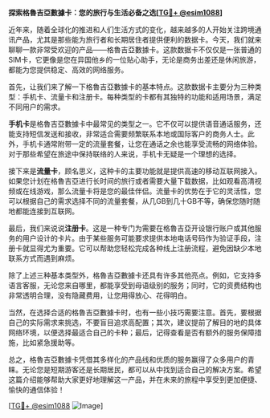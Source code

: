 **探索格魯吉亞數據卡：您的旅行与生活必备之选[[TG💪+ @esim1088](https://t.me/s/esim1088)]**

近年来，随着全球化的推进和人们生活方式的变化，越来越多的人开始关注跨境通讯产品，尤其是那些能为旅行者和长期居住者提供便利的数据卡。今天，我们就来聊聊一款非常受欢迎的产品——格魯吉亞數據卡。这款数据卡不仅仅是一张普通的SIM卡，它更像是您在异国他乡的一位贴心助手，无论是商务出差还是休闲旅游，都能为您提供稳定、高效的网络服务。

首先，让我们来了解一下格魯吉亞數據卡的基本特点。这款数据卡主要分为三种类型：手机卡、流量卡和注册卡。每种类型的卡都有其独特的功能和适用场景，满足不同用户的需求。

**手机卡**是格魯吉亞數據卡中最常见的类型之一。它不仅可以提供语音通话服务，还能支持短信发送和接收，非常适合需要频繁联系本地或国际客户的商务人士。此外，手机卡通常附带一定的流量套餐，让您在通话之余也能享受流畅的网络体验。对于那些希望在旅途中保持联络的人来说，手机卡无疑是一个理想的选择。

接下来是**流量卡**，顾名思义，这种卡的主要功能就是提供高速的移动互联网接入。如果您计划在格魯吉亞进行长时间的旅行或者需要大量下载数据，比如观看高清视频或在线游戏，那么流量卡将是您的最佳伴侣。流量卡的优势在于它的灵活性，您可以根据自己的需求选择不同的流量套餐，从几GB到几十GB不等，确保您随时随地都能连接到互联网。

最后，我们来说说**注册卡**。这是一种专门为需要在格魯吉亞开设银行账户或其他服务的用户设计的卡片。由于某些服务可能要求提供本地电话号码作为验证手段，注册卡就显得尤为重要。它可以帮助您轻松完成各种线上注册流程，避免因缺少本地联系方式而遇到麻烦。

除了上述三种基本类型外，格魯吉亞數據卡还具有许多其他亮点。例如，它支持多语言客服，无论您来自哪里，都能享受到母语级别的服务；同时，它的资费结构也非常透明合理，没有隐藏费用，让您用得放心、花得明白。

当然，在选择合适的格魯吉亞數據卡时，也有一些小技巧需要注意。首先，要根据自己的实际需求来挑选，不要盲目追求高配置；其次，建议提前了解目的地的具体网络环境，以便选择最适合自己的卡种；最后，记得查看是否有额外的服务保障措施，比如紧急援助等。

总之，格魯吉亞數據卡凭借其多样化的产品线和优质的服务赢得了众多用户的青睐。无论您是短期游客还是长期居民，都可以从中找到适合自己的解决方案。希望这篇介绍能够帮助大家更好地理解这一产品，并在未来的旅程中享受到更加便捷、愉快的通信体验！

[[TG💪+ @esim1088](https://t.me/s/esim1088) ![Image](https://i.postimg.cc/4NQfJmqS/Snipaste-2025-05-13-00-14-12.png)]